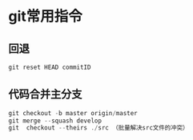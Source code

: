 # git常用指令

## 回退

```js
git reset HEAD commitID
```

## 代码合并主分支

```js
git checkout -b master origin/master
git merge --squash develop
git  checkout --theirs ./src （批量解决src文件的冲突）
```